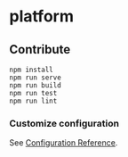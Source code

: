 # platform

## Contribute

```
npm install
npm run serve
npm run build
npm run test
npm run lint
```

### Customize configuration
See [Configuration Reference](https://cli.vuejs.org/config/).
